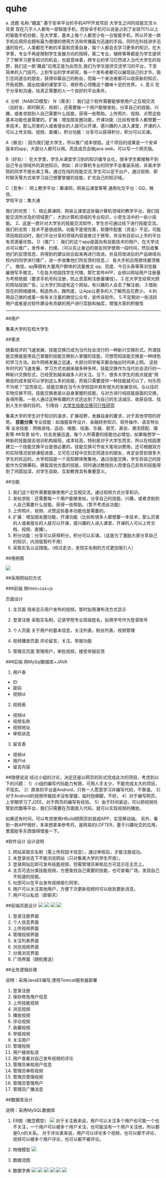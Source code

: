 # quhe
a. 选题
        名称:“趣盒”
        基于安卓平台的手机APP开发项目
        大学生之间的技能交流
b. 背景
        现在几乎人人都有一部智能手机，而安卓手机可以说是占到了全球70%以上的智能手机份额，在大学里，基本上每个人都至少有一台智能手机，所以开发一款手机应用将会拥有最为便捷的使用方法和传播最为迅速的手段。同时在科技进步迅速的现代，人类都在不断的丰富和完善自身，每个人都会去学习更多的知识，在大学里，专业不再是限制学生发展方向的阻碍，第二专业，辅修等等都是为学生提供了了解学习更多知识的机会，也就意味着，跨专业的学习已然进入当代大学生的视野，我们这一款'趣盒"应用正是为此而生,我们为学生提供交流学习的平台，下至简单的入门技巧，上到专业的学术研究，每一个发布者都可以展现自己的才华，吸引志同道合的朋友，获得仰慕自己的粉丝，而每一个来访者都可以收获新的知识，开拓视野。跳出枯燥的课堂学习，用好奇心领略这个趣味十足的世界。
c. 意义
  在于分享和沟通，给真正需要的人一个良好的平台条件。

d. 分析（NABCD模型）
N（需求）：
        我们这个软件需要能够使用户之互相交流（加好友、即时聊天、视频），还需要每一个用户能够发帖，分享自己的技能、兴趣，或者求助别人自己需要什么技能，获得一些帮助。上传照片、视频、点赞这些基本功能也是需要的。扩展：增加朋友圈功能，开课功能（比如有很多人都想要一本技术，那么厉害的人或者擅长的人就可以开课，感兴趣的人进入课堂，开课的人可以上传文档、视频、直播）。积分功能：分享可以获得积分，积分可以买课。


A（做法）：因为我们是大学生，所以推广成本很低。这个项目的成果是一个安卓版本的app，大部分人都可以用。而且成员会做java web，可以写一个网页版。

B（好处）：
       在大学里，学生从课堂学习到的知识偏专业化，很多学生都接触不到自己专业领域外的其他知识。例如：非计算机专业的同学不会重装系统、非美术学院的同学不擅长美工等。通过在线的技能交流,学生可以足不出户，通过视频、即时聊天等方式来学习自己想要掌握的技能，扩充自己的知识域。·

C（竞争）：
网上教学平台：幕课网，网易云课堂等等
通用社交平台：QQ，微信，         
学校平台：集大通

我们的优势：
1、相比慕课网、网易云课堂这些偏计算机领域的教学平台。我们技能交流所涉及的领域更广，大到计算机领域的专业知识，小至生活中的一些小技能。
2、这是一款针对大学生的技能交流软件，学生亦可通过线下进行技能交流。
我们的劣势：技术不是很成熟。功能不是很完善，软硬件配套（资金）不足。可能项目刚启动时，我们平台分享的领域内容或者过于狭窄，并没有目前以上市的平台有资源量优势。
D（推广）：
        我们的这个app是面向有技能技术的用户，在大学试点可以推广，发传单，扫楼。（可以先让身边的朋友同学使用一段时间，然后收集他们的反馈信息，将得到的建议综合起来再进行改进。并且将改进后的产品继续向校内的同学进行推广，进一步收集他们所反馈的信息，）
各大手机应用商场置顶推广。
微信，qq等拥有大量用户群体的流量推文
qq、百度、今日头条等等浏览器雇佣写手推文。
1.在各大校园找学生代理，帮忙宣传APP，业绩以网站用户注册量为考核依据（要求手机号码注册，防止恶意刷注册量赚钱）。
2.在大学生经常光顾的网站投放广告，让大学们知道有这个网站，有兴趣的人会去了解注册。
3.借助现在的网络媒体，制造热点，蹭热度，让App让更多的人了解而且花费少。
4.利用自己做的或着一些有关注量的微信公众号，宣传该软件。
5.不定期对一些活跃用户或者是对软件建设有贡献的用户进行奖励和抽奖，增强大家的积极性

---
##用户

集美大学的在校大学生

##需求

随着经济的飞速发展，技能交换已成为当代社会流行的一种新兴交换形式。所谓技能交换就是用自己掌握的技能交换别人掌握的技能，可想而知技能交换是一种绿色的学习方法。如今网络发展之迅速，大部分同学每天都会抽出时间来上网。
这些年时代的飞速发展，学习方式也越来越多种多样，技能交换作为当代社会流行的一种新兴交换形式，已经受到越来越多人的关注。当下，很多大学生的观点就是“用极低的成本就可以学到这么多的技能，而我只需要提供一种技能就可以了，何乐而不为呢？”显而易见，技能交换在当今大学校园中具有很大的发展空间。与以往的实物交换不同，技能交换者是以自身掌握的技能，与对方进行纯技能层面的交换，各得所需。一些人通过这种有趣的方式还达到了为自己的生活减压、收获自信、找到人生价值的目的。 
引用自：[大学生技能交换可行性研究][1]

集美大学的学生对于知识的渴求，扩展视野，发展自身的要求，对于其他学院的好奇。
**技能分类**
 专业技能：如海报宣传设计、金融财务知识、软件操作、语言特长等 
 业余技能：网络游戏、运动、唱歌、绘画、乐器、厨艺、美妆、潮流搭配、摄影等
##背景
如今，社会发展迅速，每个人所需要的技能也必增加，如果每想学一种新的技能就去培训机构报班，成本较高，特别是对于大学生而言，所以在校园里建立一个技能交换平台是很必要的，技能交换可节省大笔培训费用，还可根据双方的实际情况安排课程进度，又可在过程中交到志同道合的朋友，肯定会受到很多大学生的欢迎的。大学校园是一个高知群体聚集地，通过技能交换，学生将自己的技能作为交换筹码，换取其他方面的技能，同时通过教授别人而使自己具有的技能得到了巩固加深，对学生自助、互助教育具有重要意义。

##功能

1. 我们这个软件需要能够使用户之互相交流，通过视频方式分享知识。
2. 发帖求助：还需要每一个用户能够发帖，分享自己的技能、兴趣，或者求助别人自己需要什么技能，获得一些帮助。（暂不考虑此功能）
3. 上传照片、视频、点赞这些基本功能也是需要的。
4. 扩展：增加朋友圈功能，开课功能（比如有很多人都想要一本技术，那么厉害的人或者擅长的人就可以开课，感兴趣的人进入课堂，开课的人可以上传文档、视频、直播）。
5. 积分功能：分享可以获得积分，积分可以买课。（这是为了激励大家分享自己的知识，内测版暂时不用）
6. 采取实名认证措施。（经过走访，发现实名制的方式更加吸引人）

##用例图




![](https://images2018.cnblogs.com/blog/997022/201711/997022-20171123194516843-1237759818.png)




##采用网站的方式

###前端
用html+css+js

 页面设计
 1. 主页面
用来显示用户发布的视频，暂时拟用瀑布流方式显示
 2. 登录注册
采取实名制，记录学院专业班级姓名，拟用学号作为登录账号
 3. 个人页面
关于用户的基本信息，关注列表，粉丝列表，视频管理

 4. 视频播放页面
 评论留言，关注，举报功能

 5. 管理员页面
管理用户，审批视频，接受举报反馈



###后端
用MySql数据库+JAVA

1. 用户表
- ID
- 密码
- 视频id



2. 视频表
- 视频id
- 视频名称
- 视频地址
- 审核状态




3. 留言表
- 视频id
- 用户id
- 留言内容


##随便说说
经过小组的讨论，决定还是以网页的形式完成此次的项目，考虑到以下的问题：
1）小组的编写代码能力有限，可用人手太少，不能完成太大的项目，不现实。
2）原来的平台是Android，只有一人愿意学习并编写代码，不靠谱。
3）对于Android的视频传输技术没有掌握，临时抱佛脚，不好。
4）对于编写网页，上学期学习了J2EE，对于网页的编写有经验。
5）由于时间紧迫，可以把视频托管到优酷等平台，我们只需要在页面嵌入代码，就可以实现视频的播放。

如果还有时间，可以考虑使用HBuild把网页封装成APP，实现移动端。
另外，看到一款APP很好，本来想拿来参考的，是网易的LOFTER，基于兴趣社交的应用，里面挺多东西值得借鉴一下。



[1]:https://wenku.baidu.com/view/e2f822360166f5335a8102d276a20029bd64636b.html
#软件设计
设计说明
1. 网站采取实名制（需上传校园卡信息），通过审核后，才能注册成功。
2. 未登录状态下不能浏览网站（只对集美大学的学生开放）。
2. 登录网站后即可发布技能视频，但需管理员审核后方可显示在主页上。
2. 主页可选分类技能视频，方便查找自己需要的技能，也可查看广场，发现自己不知道的技能。
3. 社团可以在平台发布视频吸引同学。
4. 用户可以关注其他用户，方便下次更新视频时可以收到更新消息。
5. 用户可以私信（即聊天）

##前端页面设计
![](https://images2018.cnblogs.com/blog/997022/201711/997022-20171126212041359-1924971667.jpg)
![](https://images2018.cnblogs.com/blog/997022/201711/997022-20171126212051468-1615586132.jpg)
![](https://images2018.cnblogs.com/blog/997022/201711/997022-20171126212055281-1201509734.png)
![](https://images2018.cnblogs.com/blog/997022/201711/997022-20171126212108812-1147698192.png)
1. 登录注册界面
2. 个人信息界面
3. 上传视频界面
4. 管理视频界面
5. 关注列表界面
6. 浏览视频界面
 1. 分类浏览界面
 2. 广场界面（随机推送）

##业务逻辑处理

说明：采用JavaEE编写,使用Tomcat服务器部署
1. 登录注册
2. 保存修改用户信息
3. 上传技能视频
4. 浏览视频
5. 播放视频
6. 评论视频
7. 收藏视频
8. 举报视频
8. 关注用户
9. 管理视频
10. 用户接收私信
11. 用户查看对自己发布视频的评论
12. 管理员审核用户信息
10. 管理员审核视频
11. 管理员管理视频
11. 管理员管理用户
12. 管理员广播消息

##数据库设计

说明：采用MySQL数据库
1. ER图（概念模型）
![](http://images2017.cnblogs.com/blog/997022/201712/997022-20171202105801417-2037851109.png)
对于关注表来说，用户可以关注多个用户也可能一个也不关注，一个用户可以被多个用户关注，也可能没有一个用户关注他，所以都是0,n的关系。
对于评论表来说，用户可以评论多个视频，也可以都不评论，视频可以被多个用户评论，也可以都不被评论。

2. 物理模型
![](http://images2017.cnblogs.com/blog/997022/201712/997022-20171210110844685-1539443848.png)

3. 数据流图

4. 数据字典
![](http://images2017.cnblogs.com/blog/997022/201711/997022-20171130170115745-99375685.png)
![](http://images2017.cnblogs.com/blog/997022/201711/997022-20171130170137823-1099165035.png)
![](http://images2017.cnblogs.com/blog/997022/201711/997022-20171130170647433-1962225374.png)
![](http://images2017.cnblogs.com/blog/997022/201711/997022-20171130170237026-655320654.png)
![](http://images2017.cnblogs.com/blog/997022/201711/997022-20171130170257886-1861218126.png)
![](http://images2017.cnblogs.com/blog/997022/201711/997022-20171130191557852-1403793415.png)
